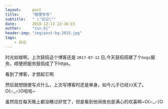 ```yaml
---
layout:     post
title:      "随便写写"
subtitle:   " \"日记\""
date:       2018-12-13 22:16:15
author:     "xin.bj"
header-img: "img/post-bg-2015.jpg"
tags:
    - 日记
---
```


时光如梭啊，上次鼓捣这个博客还是 `2017-07-12` 日,今天鼓捣搭建了个`Gogs`服务，顺便把服务鼓捣成了下https。

看到了博客，才想起它啊

然后就想随便写点什么，上次写博客时还是单身，如今儿子已经`33`天了。O(∩_∩)O哈哈~

虽然现在每天晚上都没睡过好觉了，但是看到他闹夜也是满心的欢喜啊~O(∩_∩)O